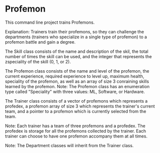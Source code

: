 # Profemon
This command line project trains Profemons.

Explanation: Trainers train their profemons, so they can challenge the departments (trainers who specialize in a single type of profemon) to a profemon battle and gain a degree.

The Skill class consists of the name and description of the skil, the total number of times the skill can be used, and the integer that represents the zspeciality of the skill (0, 1, or 2).

The Profemon class consists of the name and level of the profemon, the current experience, required experience to level up, maximum health, speciality of the profemon, as well as an array of size 3 conraining skills learned by the profemon.
Note: The Profemon class has an enumeration type called "Speciality" with three values: ML, Software, or Hardware.

The Trainer class consists of a vector of profemons which represents a profedex, a profemon array of size 3 which represents the trainer's current team, and a pointer to a profemon which is currently selected from the team.

Note: Each trainer has a team of three profemons and a profedex. The profedex is storage for all the profemons collected by the trainer. Each trainer can choose to have one profemon accompany them at all times.

Note: The Department classes will inherit from the Trainer class.
